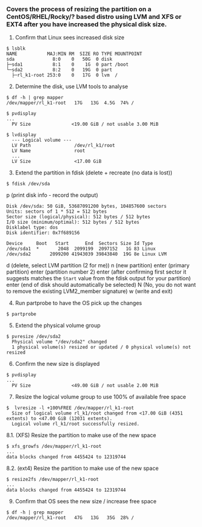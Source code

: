 ### Covers the process of resizing the partition on a CentOS/RHEL/Rocky/? based distro using LVM and XFS or EXT4 after you have increased the physical disk size.

1. Confirm that Linux sees increased disk size
```
$ lsblk
NAME           MAJ:MIN RM  SIZE RO TYPE MOUNTPOINT
sda              8:0    0   50G  0 disk
├─sda1           8:1    0    1G  0 part /boot
└─sda2           8:2    0   19G  0 part
  ├─rl_k1-root 253:0    0   17G  0 lvm  /
```  

2. Determine the disk, use LVM tools to analyse
```
$ df -h | grep mapper
/dev/mapper/rl_k1-root   17G   13G  4.5G  74% /

$ pvdisplay
...
  PV Size               <19.00 GiB / not usable 3.00 MiB
  
$ lvdisplay
  --- Logical volume ---
  LV Path                /dev/rl_k1/root
  LV Name                root
  ...
  LV Size                <17.00 GiB
```

3. Extend the partition in fdisk (delete + recreate (no data is lost))

```
$ fdisk /dev/sda
```

p (print disk info - record the output)
```
Disk /dev/sda: 50 GiB, 53687091200 bytes, 104857600 sectors
Units: sectors of 1 * 512 = 512 bytes
Sector size (logical/physical): 512 bytes / 512 bytes
I/O size (minimum/optimal): 512 bytes / 512 bytes
Disklabel type: dos
Disk identifier: 0x7f689156

Device     Boot   Start      End  Sectors Size Id Type
/dev/sda1  *       2048  2099199  2097152   1G 83 Linux
/dev/sda2       2099200 41943039 39843840  19G 8e Linux LVM
```

d (delete, select LVM partition (2 for me))
n (new partition)
enter (primary partition)
enter (partition number 2)
enter (after confirming first sector it suggests matches the `Start` value from the fdisk output for your partition)
enter (end of disk should automatically be selected)
N (No, you do not want to remove the existing LVM2_member signature)
w (write and exit)

4. Run partprobe to have the OS pick up the changes

```
$ partprobe
```

5. Extend the physical volume group

```
$ pvresize /dev/sda2
  Physical volume "/dev/sda2" changed
  1 physical volume(s) resized or updated / 0 physical volume(s) not resized
```

6. Confirm the new size is displayed

```
$ pvdisplay
...
  PV Size               <49.00 GiB / not usable 2.00 MiB
```

7. Resize the logical volume group to use 100% of available free space

```
$  lvresize -l +100%FREE /dev/mapper/rl_k1-root
  Size of logical volume rl_k1/root changed from <17.00 GiB (4351 extents) to <47.00 GiB (12031 extents).
  Logical volume rl_k1/root successfully resized.
```

8.1. (XFS) Resize the partition to make use of the new space

```
$ xfs_growfs /dev/mapper/rl_k1-root
...
data blocks changed from 4455424 to 12319744
```

8.2. (ext4) Resize the partition to make use of the new space

```
$ resize2fs /dev/mapper/rl_k1-root
...
data blocks changed from 4455424 to 12319744
```

9. Confirm that OS sees the new size / increase free space

```
$ df -h | grep mapper
/dev/mapper/rl_k1-root   47G   13G   35G  28% /
```
